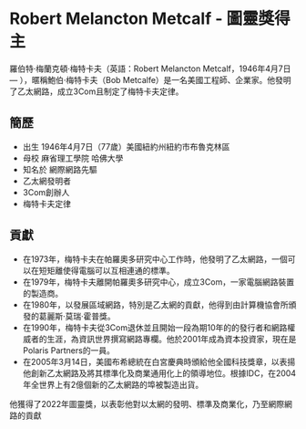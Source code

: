 # Robert Melancton Metcalf - 圖靈獎得主

羅伯特·梅蘭克頓·梅特卡夫（英語：Robert Melancton Metcalf，1946年4月7日— ），暱稱鮑伯·梅特卡夫（Bob Metcalfe）是一名美國工程師、企業家。他發明了乙太網路，成立3Com且制定了梅特卡夫定律。

## 簡歷

- 出生
1946年4月7日（77歲）美國紐約州紐約市布魯克林區
- 母校
麻省理工學院
哈佛大學
- 知名於	網際網路先驅
- 乙太網發明者
- 3Com創辦人
- 梅特卡夫定律


## 貢獻

- 在1973年，梅特卡夫在帕羅奧多研究中心工作時，他發明了乙太網路，一個可以在短矩離使得電腦可以互相連通的標準。
- 在1979年，梅特卡夫離開帕羅奧多研究中心，成立3Com，一家電腦網路裝置的製造商。
- 在1980年，以發展區域網路，特別是乙太網的貢獻，他得到由計算機協會所頒發的葛麗斯·莫瑞·霍普獎。
- 在1990年，梅特卡夫從3Com退休並且開始一段為期10年的的發行者和網路權威者的生涯，為資訊世界撰寫網路專欄。他於2001年成為資本投資家，現在是Polaris Partners的一員。
- 在2005年3月14日，美國布希總統在白宮慶典時頒給他全國科技獎章，以表揚他創新乙太網路及將其標準化及商業通用化上的領導地位。根據IDC，在2004年全世界上有2億個新的乙太網路的埠被製造出貨。

他獲得了2022年圖靈獎，以表彰他對以太網的發明、標準及商業化，乃至網際網路的貢獻
